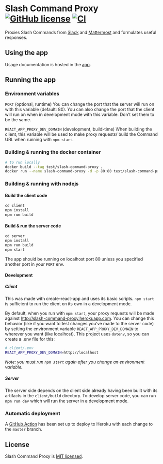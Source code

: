 # Slash Command Proxy<br/>[![GitHub license](https://img.shields.io/badge/license-MIT-blue.svg)](https://github.com/Vampiro/slash-command-proxy/blob/master/LICENSE) [![CI](https://github.com/Vampiro/slash-command-proxy/workflows/CI/badge.svg)](https://github.com/Vampiro/slash-command-proxy/actions?query=workflow%3ACI)

Proxies Slash Commands from [Slack](https://slack.com/) and [Mattermost](https://mattermost.com/) and formulates useful responses.

## Using the app

Usage documentation is hosted in the [app](https://slash-command-proxy.herokuapp.com/help).

## Running the app

### Environment variables

`PORT` (optional, runtime) You can change the port that the server will run on with this variable (default: 80). You can also change the port that the client will run on when in development mode with this variable. Don't set them to be the same.

`REACT_APP_PROXY_DEV_DOMAIN` (development, build-time) When building the client, this variable will be used to make proxy requests/ build the Command URL when running with `npm start`.

### Building & running the docker container

```bash
# to run locally
docker build --tag test/slash-command-proxy .
docker run --name slash-command-proxy -d -p 80:80 test/slash-command-proxy
```

### Building & running with nodejs

#### Build the client code

```javascript
cd client
npm install
npm run build
```

#### Build & run the server code

```javascript
cd server
npm install
npm run build
npm start
```

The app should be running on localhost port 80 unless you specified another port in your `PORT` env.

#### Development

##### Client

This was made with create-react-app and uses its basic scripts. `npm start` is sufficient to run the client on its own in a development mode.

By default, when you run with `npm start`, your proxy requests will be made against http://slash-command-proxy.herokuapp.com. You can change this behavior (like if you want to test changes you've made to the server code) by setting the environment variable `REACT_APP_PROXY_DEV_DOMAIN` to wherever you want (like localhost). This project uses `dotenv`, so you can create a .env file for this:

```bash
# client/.env
REACT_APP_PROXY_DEV_DOMAIN=http://localhost
```

_Note: you must run `npm start` again after you change an environment variable._

##### Server

The server side depends on the client side already having been built with its artifacts in the `client/build` directory. To develop server code, you can run `npm run dev` which will run the server in a development mode.

### Automatic deployment

A [GitHub Action](.github/workflows/ci.yml) has been set up to deploy to Heroku with each change to the `master` branch.

## License

Slash Command Proxy is [MIT licensed](./LICENSE).
